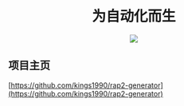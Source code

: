 <h1 align="center">为自动化而生</h1>


<div align="center"><img align="center" src="https://oscimg.oschina.net/oscnet/a964e875efa442570fe3a7cdfded0027183.jpg"/></div>

## 项目主页
[https://github.com/kings1990/rap2-generator](https://github.com/kings1990/rap2-generator)
